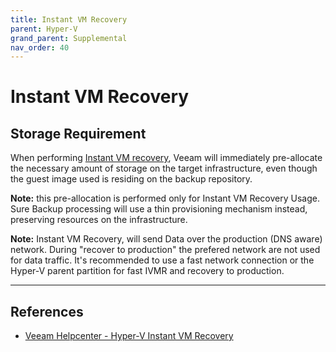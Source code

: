 ```yaml
---
title: Instant VM Recovery
parent: Hyper-V
grand_parent: Supplemental
nav_order: 40
---
```


# Instant VM Recovery

## Storage Requirement

When performing [Instant VM recovery](https://helpcenter.veeam.com/docs/backup/hyperv/instant_recovery.html), Veeam will immediately pre-allocate the necessary amount of storage on the target infrastructure, even though the guest image used is residing on the backup repository.

**Note:** this pre-allocation is performed only for Instant VM Recovery Usage. Sure Backup processing will use a thin provisioning mechanism instead, preserving resources on the infrastructure.

**Note:** Instant VM Recovery, will send Data over the production (DNS aware) network. During "recover to production" the prefered network are not used for data traffic. It's recommended to use a fast network connection or the Hyper-V parent partition for fast IVMR and recovery to production.

---

## References

- [Veeam Helpcenter - Hyper-V Instant VM Recovery](https://helpcenter.veeam.com/docs/backup/hyperv/instant_recovery.html)
